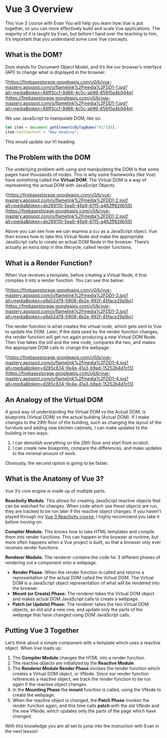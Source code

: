 # Vue 3 Overview

This Vue 3 course with Evan You will help you learn how Vue is put together, so you can more effectively build and scale Vue applications. The majority of it is taught by Evan, but before I hand over the teaching to him, it’s important that you understand some core Vue concepts.

## What is the DOM?

Dom stands for Document Object Model, and it’s the our browser’s interface (API) to change what is displayed in the browser.

![https://firebasestorage.googleapis.com/v0/b/vue-mastery.appspot.com/o/flamelink%2Fmedia%2FDD1-1.jpg?alt=media&token=88ff3ccf-9d66-4c5c-ab96-856f0a4b944e](https://firebasestorage.googleapis.com/v0/b/vue-mastery.appspot.com/o/flamelink%2Fmedia%2FDD1-1.jpg?alt=media&token=88ff3ccf-9d66-4c5c-ab96-856f0a4b944e)

We use JavaScript to manipulate DOM, like so:

```javascript
let item = document.getElementsByTagName("h1")[0];
item.textContent = "New Heading";

```

This would update our h1 heading.

## The Problem with the DOM

The underlying problem with using and manipulating the DOM is that some pages have thousands of nodes. This is why some frameworks (like Vue) have something called the **Virtual DOM**. The Virtual DOM is a way of representing the actual DOM with JavaScript Objects.

![https://firebasestorage.googleapis.com/v0/b/vue-mastery.appspot.com/o/flamelink%2Fmedia%2FDD1-2.jpg?alt=media&token=de269110-5ea8-46a9-87f5-a462ff826b59](https://firebasestorage.googleapis.com/v0/b/vue-mastery.appspot.com/o/flamelink%2Fmedia%2FDD1-2.jpg?alt=media&token=de269110-5ea8-46a9-87f5-a462ff826b59)

Above you can see how we can express a `div` as a JavaScript object. Vue then knows how to take this Virtual Node and make the appropriate JavaScript calls to create an actual DOM Node in the browser. There’s actually an extra step in this lifecycle, called render functions.

## What is a Render Function?

When Vue receives a template, before creating a Virtual Node, it first compiles it into a render function. You can see this below:

![https://firebasestorage.googleapis.com/v0/b/vue-mastery.appspot.com/o/flamelink%2Fmedia%2FDD1-3.jpg?alt=media&token=a9a52d78-0808-4b2e-992f-45face29a1bc](https://firebasestorage.googleapis.com/v0/b/vue-mastery.appspot.com/o/flamelink%2Fmedia%2FDD1-3.jpg?alt=media&token=a9a52d78-0808-4b2e-992f-45face29a1bc)

The render function is what creates the virtual node, which gets sent to Vue to update the DOM. Later, if the data used by the render function changes, the render function will get run again producing a new Virtual DOM Node. Then Vue takes the old and the new node, compares the two, and makes the appropriate DOM calls to change the webpage.

![https://firebasestorage.googleapis.com/v0/b/vue-mastery.appspot.com/o/flamelink%2Fmedia%2FDD1-4.jpg?alt=media&token=d285c834-9e4a-41a3-b9ad-15252b4d1cf3](https://firebasestorage.googleapis.com/v0/b/vue-mastery.appspot.com/o/flamelink%2Fmedia%2FDD1-4.jpg?alt=media&token=d285c834-9e4a-41a3-b9ad-15252b4d1cf3)

## An Analogy of the Virtual DOM

A good way of understanding the Virtual DOM vs the Actual DOM, is blueprints (Virtual DOM) vs the actual building (Actual DOM). If I make changes to the 29th floor of the building, such as changing the layout of the furniture and adding new kitchen cabinets, I can make updates to the building in two ways:

1. I can demolish everything on the 29th floor and start from scratch.
2. I can create new blueprints, compare the differences, and make updates to the minimal amount of work.

Obviously, the second option is going to be faster.

## What is the Anatomy of Vue 3?

Vue 3’s core engine is made up of multiple parts.

**Reactivity Module**. This allows for creating JavaScript reactive objects that can be watched for changes. When code which use these objects are run, they are tracked to be run later if the reactive object changes. If you haven’t played through my [Vue 3 Reactivity course](https://www.vuemastery.com/courses/vue-3-reactivity/vue3-reactivity/), I highly recommend you take it before moving on.

**Compiler Module.** This knows how to take HTML templates and compile them into render functions. This can happen in the browser at runtime, but more often happens when a Vue project is built, so that a browser only ever receives render functions.

**Renderer Module.** The renderer contains the code for 3 different phases of rendering out a component onto a webpage.

* **Render Phase.** When the render function is called and returns a representation of the actual DOM called the Virtual DOM. The Virtual DOM is a JavaScript object representation of what will be rendered into the browser.
* **Mount (or Create) Phase:** The renderer takes the Virtual DOM object and makes actual DOM JavaScript calls to create a webpage.
* **Patch (or Update) Phase:** The renderer takes the two Virtual DOM objects, an old and a new one, and update only the parts of the webpage that have changed using DOM JavaScript calls.

## Putting Vue 3 Together

Let’s think about a simple component with a template which uses a reactive object. When Vue loads up:

1. The **Compiler Module** changes the HTML into a render function.
2. The reactive objects are initialized by the **Reactive Module**.
3. The **Renderer Module Render Phase** invokes the render function which creates a Virtual DOM object, or VNode. Since our render function references a reactive object, we track the render function to be run again if the reactive object changes.
4. In the **Mounting Phase** the **mount** function is called, using the VNode to create the webpage.
5. When the reactive object is changed, the **Patch Phase** invokes the render function again, and this time calls **patch** with the old VNode and the new VNode, which updates only the parts of the page which have changed.

With this knowledge you are all set to jump into the instruction with Evan in the next lesson!